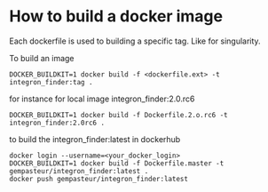 # How to build a docker image

Each dockerfile is used to building a specific tag.
Like for singularity.

To build an image

    DOCKER_BUILDKIT=1 docker build -f <dockerfile.ext> -t integron_finder:tag .

for instance for local image integron_finder:2.0.rc6

    DOCKER_BUILDKIT=1 docker build -f Dockerfile.2.o.rc6 -t integron_finder:2.0rc6 .
    
to build the integron_finder:latest in dockerhub 

    docker login --username=<your_docker_login>
    DOCKER_BUILDKIT=1 docker build -f Dockerfile.master -t gempasteur/integron_finder:latest .
    docker push gempasteur/integron_finder:latest